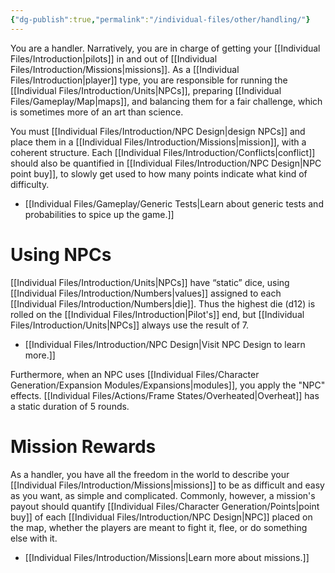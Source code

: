 ```yaml
---
{"dg-publish":true,"permalink":"/individual-files/other/handling/"}
---
```


You are a handler. Narratively, you are in charge of getting your [[Individual Files/Introduction\|pilots]] in and out of [[Individual Files/Introduction/Missions\|missions]]. As a [[Individual Files/Introduction\|player]] type, you are responsible for running the [[Individual Files/Introduction/Units\|NPCs]], preparing [[Individual Files/Gameplay/Map\|maps]], and balancing them for a fair challenge, which is sometimes more of an art than science.

You must [[Individual Files/Introduction/NPC Design\|design NPCs]] and place them in a [[Individual Files/Introduction/Missions\|mission]], with a coherent structure. Each [[Individual Files/Introduction/Conflicts\|conflict]] should also be quantified in [[Individual Files/Introduction/NPC Design\|NPC point buy]], to slowly get used to how many points indicate what kind of difficulty.
- [[Individual Files/Gameplay/Generic Tests\|Learn about generic tests and probabilities to spice up the game.]]

# Using NPCs
[[Individual Files/Introduction/Units\|NPCs]] have “static” dice, using [[Individual Files/Introduction/Numbers\|values]] assigned to each [[Individual Files/Introduction/Numbers\|die]]. Thus the highest die (d12) is rolled on the [[Individual Files/Introduction\|Pilot's]] end, but [[Individual Files/Introduction/Units\|NPCs]] always use the result of 7.
- [[Individual Files/Introduction/NPC Design\|Visit NPC Design to learn more.]]

Furthermore, when an NPC uses [[Individual Files/Character Generation/Expansion Modules/Expansions\|modules]], you apply the "NPC" effects. [[Individual Files/Actions/Frame States/Overheated\|Overheat]] has a static duration of 5 rounds.

# Mission Rewards
As a handler, you have all the freedom in the world to describe your [[Individual Files/Introduction/Missions\|missions]] to be as difficult and easy as you want, as simple and complicated. Commonly, however, a mission's payout should quantify [[Individual Files/Character Generation/Points\|point buy]] of each [[Individual Files/Introduction/NPC Design\|NPC]] placed on the map, whether the players are meant to fight it, flee, or do something else with it.
- [[Individual Files/Introduction/Missions\|Learn more about missions.]]